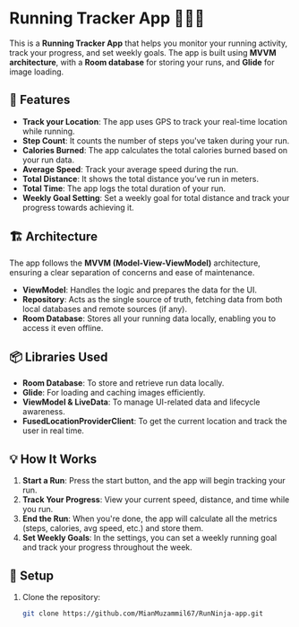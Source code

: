 # Running Tracker App 🏃‍♂️📱

This is a **Running Tracker App** that helps you monitor your running activity, track your progress, and set weekly goals. The app is built using **MVVM architecture**, with a **Room database** for storing your runs, and **Glide** for image loading.

## 🚀 Features

- **Track your Location**: The app uses GPS to track your real-time location while running.
- **Step Count**: It counts the number of steps you've taken during your run.
- **Calories Burned**: The app calculates the total calories burned based on your run data.
- **Average Speed**: Track your average speed during the run.
- **Total Distance**: It shows the total distance you’ve run in meters.
- **Total Time**: The app logs the total duration of your run.
- **Weekly Goal Setting**: Set a weekly goal for total distance and track your progress towards achieving it.

## 🏗️ Architecture

The app follows the **MVVM (Model-View-ViewModel)** architecture, ensuring a clear separation of concerns and ease of maintenance.

- **ViewModel**: Handles the logic and prepares the data for the UI.
- **Repository**: Acts as the single source of truth, fetching data from both local databases and remote sources (if any).
- **Room Database**: Stores all your running data locally, enabling you to access it even offline.

## 📦 Libraries Used

- **Room Database**: To store and retrieve run data locally.
- **Glide**: For loading and caching images efficiently.
- **ViewModel & LiveData**: To manage UI-related data and lifecycle awareness.
- **FusedLocationProviderClient**: To get the current location and track the user in real time.

## 💡 How It Works

1. **Start a Run**: Press the start button, and the app will begin tracking your run.
2. **Track Your Progress**: View your current speed, distance, and time while you run.
3. **End the Run**: When you're done, the app will calculate all the metrics (steps, calories, avg speed, etc.) and store them.
4. **Set Weekly Goals**: In the settings, you can set a weekly running goal and track your progress throughout the week.

<!-- ## 📸 Screenshots

*(Add relevant screenshots here)* -->

## 🔧 Setup

1. Clone the repository:
   ```bash
   git clone https://github.com/MianMuzammil67/RunNinja-app.git
